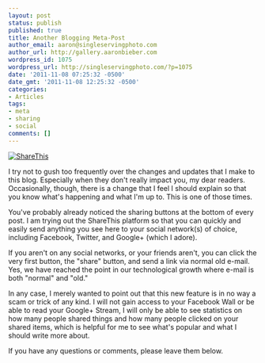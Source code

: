 ```yaml
---
layout: post
status: publish
published: true
title: Another Blogging Meta-Post
author_email: aaron@singleservingphoto.com
author_url: http://gallery.aaronbieber.com
wordpress_id: 1075
wordpress_url: http://singleservingphoto.com/?p=1075
date: '2011-11-08 07:25:32 -0500'
date_gmt: '2011-11-08 12:25:32 -0500'
categories:
- Articles
tags:
- meta
- sharing
- social
comments: []
---
```

[![ShareThis](/wp-content/uploads/2011/11/1320754782522_a2b17.png "ShareThis")](/wp-content/uploads/2011/11/1320754782522_a2b17.png)

I try not to gush too frequently over the changes and updates that I
make to this blog. Especially when they don't really impact you, my dear
readers. Occasionally, though, there is a change that I feel I should
explain so that you know what's happening and what I'm up to. This is
one of those times.

You've probably already noticed the sharing buttons at the bottom of
every post. I am trying out the ShareThis platform so that you can
quickly and easily send anything you see here to your social network(s)
of choice, including Facebook, Twitter, and Google+ (which I adore).

If you aren't on any social networks, or your friends aren't, you can
click the very first button, the "share" button, and send a link via
normal old e-mail. Yes, we have reached the point in our technological
growth where e-mail is both "normal" and "old."

In any case, I merely wanted to point out that this new feature is in no
way a scam or trick of any kind. I will not gain access to your Facebook
Wall or be able to read your Google+ Stream, I will only be able to see
statistics on how many people shared things and how many people clicked
on your shared items, which is helpful for me to see what's popular and
what I should write more about.

If you have any questions or comments, please leave them below.
